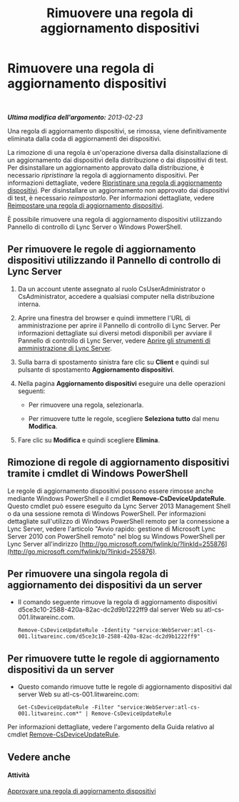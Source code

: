 ﻿---
title: Rimuovere una regola di aggiornamento dispositivi
TOCTitle: Rimuovere una regola di aggiornamento dispositivi
ms:assetid: ad6e0c6a-cda4-4147-92d5-48bc393ac456
ms:mtpsurl: https://technet.microsoft.com/it-it/library/JJ994066(v=OCS.15)
ms:contentKeyID: 52062292
ms.date: 08/24/2015
mtps_version: v=OCS.15
ms.translationtype: HT
---

# Rimuovere una regola di aggiornamento dispositivi

 

_**Ultima modifica dell'argomento:** 2013-02-23_

Una regola di aggiornamento dispositivi, se rimossa, viene definitivamente eliminata dalla coda di aggiornamenti dei dispositivi.

La rimozione di una regola è un'operazione diversa dalla disinstallazione di un aggiornamento dai dispositivi della distribuzione o dai dispositivi di test. Per disinstallare un aggiornamento approvato dalla distribuzione, è necessario *ripristinare* la regola di aggiornamento dispositivi. Per informazioni dettagliate, vedere [Ripristinare una regola di aggiornamento dispositivi](lync-server-2013-restore-a-device-update-rule.md). Per disinstallare un aggiornamento non approvato dai dispositivi di test, è necessario *reimpostarlo*. Per informazioni dettagliate, vedere [Reimpostare una regola di aggiornamento dispositivi](lync-server-2013-reset-a-device-update-rule.md).

È possibile rimuovere una regola di aggiornamento dispositivi utilizzando Pannello di controllo di Lync Server o Windows PowerShell.

## Per rimuovere le regole di aggiornamento dispositivi utilizzando il Pannello di controllo di Lync Server

1.  Da un account utente assegnato al ruolo CsUserAdministrator o CsAdministrator, accedere a qualsiasi computer nella distribuzione interna.

2.  Aprire una finestra del browser e quindi immettere l'URL di amministrazione per aprire il Pannello di controllo di Lync Server. Per informazioni dettagliate sui diversi metodi disponibili per avviare il Pannello di controllo di Lync Server, vedere [Aprire gli strumenti di amministrazione di Lync Server](lync-server-2013-open-lync-server-administrative-tools.md).

3.  Sulla barra di spostamento sinistra fare clic su **Client** e quindi sul pulsante di spostamento **Aggiornamento dispositivi**.

4.  Nella pagina **Aggiornamento dispositivi** eseguire una delle operazioni seguenti:
    
      - Per rimuovere una regola, selezionarla.
    
      - Per rimuovere tutte le regole, scegliere **Seleziona tutto** dal menu **Modifica**.

5.  Fare clic su **Modifica** e quindi scegliere **Elimina**.

## Rimozione di regole di aggiornamento dispositivi tramite i cmdlet di Windows PowerShell

Le regole di aggiornamento dispositivi possono essere rimosse anche mediante Windows PowerShell e il cmdlet **Remove-CsDeviceUpdateRule**. Questo cmdlet può essere eseguito da Lync Server 2013 Management Shell o da una sessione remota di Windows PowerShell. Per informazioni dettagliate sull'utilizzo di Windows PowerShell remoto per la connessione a Lync Server, vedere l'articolo "Avvio rapido: gestione di Microsoft Lync Server 2010 con PowerShell remoto" nel blog su Windows PowerShell per Lync Server all'indirizzo [http://go.microsoft.com/fwlink/p/?linkId=255876](http://go.microsoft.com/fwlink/p/?linkid=255876).

## Per rimuovere una singola regola di aggiornamento dei dispositivi da un server

  - Il comando seguente rimuove la regola di aggiornamento dispositivi d5ce3c10-2588-420a-82ac-dc2d9b1222ff9 dal server Web su atl-cs-001.litwareinc.com.
    
        Remove-CsDeviceUpdateRule -Identity "service:WebServer:atl-cs-001.litwareinc.com/d5ce3c10-2588-420a-82ac-dc2d9b1222ff9"

## Per rimuovere tutte le regole di aggiornamento dispositivi da un server

  - Questo comando rimuove tutte le regole di aggiornamento dispositivi dal server Web su atl-cs-001.litwareinc.com:
    
        Get-CsDeviceUpdateRule -Filter "service:WebServer:atl-cs-001.litwareinc.com*" | Remove-CsDeviceUpdateRule

Per informazioni dettagliate, vedere l'argomento della Guida relativo al cmdlet [Remove-CsDeviceUpdateRule](https://docs.microsoft.com/en-us/powershell/module/skype/Remove-CsDeviceUpdateRule).

## Vedere anche

#### Attività

[Approvare una regola di aggiornamento dispositivi](lync-server-2013-approve-a-device-update-rule.md)

